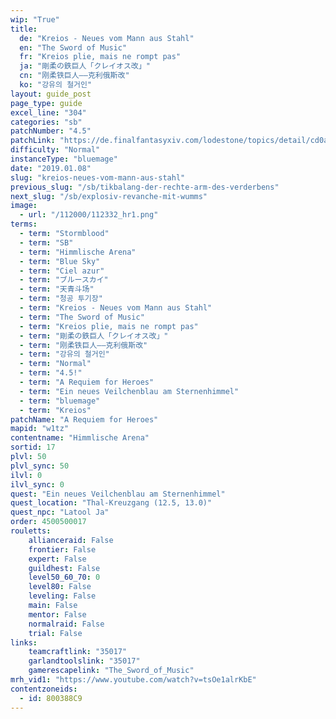 ```yaml
---
wip: "True"
title:
  de: "Kreios - Neues vom Mann aus Stahl"
  en: "The Sword of Music"
  fr: "Kreios plie, mais ne rompt pas"
  ja: "剛柔の鉄巨人「クレイオス改」"
  cn: "刚柔铁巨人——克利俄斯改"
  ko: "강유의 철거인"
layout: guide_post
page_type: guide
excel_line: "304"
categories: "sb"
patchNumber: "4.5"
patchLink: "https://de.finalfantasyxiv.com/lodestone/topics/detail/cd0ae478a92f70d66b84cf28709b22a91ab401fc"
difficulty: "Normal"
instanceType: "bluemage"
date: "2019.01.08"
slug: "kreios-neues-vom-mann-aus-stahl"
previous_slug: "/sb/tikbalang-der-rechte-arm-des-verderbens"
next_slug: "/sb/explosiv-revanche-mit-wumms"
image:
  - url: "/112000/112332_hr1.png"
terms:
  - term: "Stormblood"
  - term: "SB"
  - term: "Himmlische Arena"
  - term: "Blue Sky"
  - term: "Ciel azur"
  - term: "ブルースカイ"
  - term: "天青斗场"
  - term: "청공 투기장"
  - term: "Kreios - Neues vom Mann aus Stahl"
  - term: "The Sword of Music"
  - term: "Kreios plie, mais ne rompt pas"
  - term: "剛柔の鉄巨人「クレイオス改」"
  - term: "刚柔铁巨人——克利俄斯改"
  - term: "강유의 철거인"
  - term: "Normal"
  - term: "4.5!"
  - term: "A Requiem for Heroes"
  - term: "Ein neues Veilchenblau am Sternenhimmel"
  - term: "bluemage"
  - term: "Kreios"
patchName: "A Requiem for Heroes"
mapid: "w1tz"
contentname: "Himmlische Arena"
sortid: 17
plvl: 50
plvl_sync: 50
ilvl: 0
ilvl_sync: 0
quest: "Ein neues Veilchenblau am Sternenhimmel"
quest_location: "Thal-Kreuzgang (12.5, 13.0)"
quest_npc: "Latool Ja"
order: 4500500017
rouletts:
    allianceraid: False
    frontier: False
    expert: False
    guildhest: False
    level50_60_70: 0
    level80: False
    leveling: False
    main: False
    mentor: False
    normalraid: False
    trial: False
links:
    teamcraftlink: "35017"
    garlandtoolslink: "35017"
    gamerescapelink: "The_Sword_of_Music"
mrh_vid1: "https://www.youtube.com/watch?v=tsOe1alrKbE"
contentzoneids:
  - id: 800388C9
---
```

